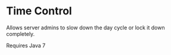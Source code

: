 # Time Control #

Allows server admins to slow down the day cycle or lock it down completely.

Requires Java 7